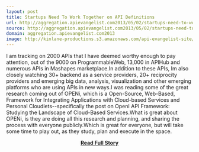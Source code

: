 ```yaml
---
layout: post
title: Startups Need To Work Together on API Definitions
url: http://aggregation.apievangelist.com2013/05/02/startups-need-to-work-together-on-api-definitions/
source: http://aggregation.apievangelist.com2013/05/02/startups-need-to-work-together-on-api-definitions/
domain: aggregation.apievangelist.com2013
image: http://kinlane-productions.s3.amazonaws.com/api-evangelist-site/blog/openi-logo.png
---
```


<p>I am tracking on 2000 APIs that I have deemed worthy enough to pay attention, out of the 9000 on ProgrammableWeb, 13,000 in APIHub and numerous APIs in Mashapes marketplace.In addition to these APIs, Im also closely watching 30+ backend as a service providers, 20+ reciprocity providers and emerging big data, analysis, visualization and other emerging platforms who are using APIs in new ways.I was reading some of the great research coming out of OPENi, which is a Open-Source, Web-Based, Framework for Integrating Applications with Cloud-based Services and Personal Cloudlets--specifically the post on OpenI API Framework: Studying the Landscape of Cloud-Based Services.What is great about OPENi, is they are doing all this research and planning, and sharing the process with everyone publicly.Which is great for everyone, but will take some time to play out, as they study, plan and execute in the space.</p>
<center><p><a href="http://aggregation.apievangelist.com2013/05/02/startups-need-to-work-together-on-api-definitions/" style='padding:25px; font-sze:18px; font-weight: bold;'>Read Full Story</a></p></center>
